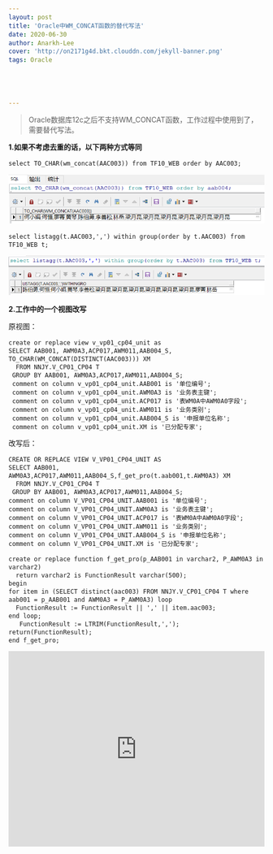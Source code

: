 ```yaml
---
layout: post
title: 'Oracle中WM_CONCAT函数的替代写法'
date: 2020-06-30
author: Anarkh-Lee
cover: 'http://on2171g4d.bkt.clouddn.com/jekyll-banner.png'
tags: Oracle




---
```


> Oracle数据库12c之后不支持WM_CONCAT函数，工作过程中使用到了，需要替代写法。

**1.如果不考虑去重的话，以下两种方式等同**

```plsql
select TO_CHAR(wm_concat(AAC003)) from TF10_WEB order by AAC003;
```

![](.\img\wm_concat1.png)

```plsql
select listagg(t.AAC003,',') within group(order by t.AAC003) from TF10_WEB t;
```

![](.\img\wm_concat2.png)

**2.工作中的一个视图改写**

原视图：

```plsql
create or replace view v_vp01_cp04_unit as
SELECT AAB001, AWM0A3,ACP017,AWM011,AAB004_S, TO_CHAR(WM_CONCAT(DISTINCT(AAC003))) XM
  FROM NNJY.V_CP01_CP04 T
 GROUP BY AAB001, AWM0A3,ACP017,AWM011,AAB004_S;
 comment on column v_vp01_cp04_unit.AAB001 is '单位编号';
 comment on column v_vp01_cp04_unit.AWM0A3 is '业务表主键';
 comment on column v_vp01_cp04_unit.ACP017 is '表WM0A中AWM0A0字段';
 comment on column v_vp01_cp04_unit.AWM011 is '业务类别';
 comment on column v_vp01_cp04_unit.AAB004_S is '申报单位名称';
 comment on column v_vp01_cp04_unit.XM is '已分配专家';
```



改写后：

```plsql
CREATE OR REPLACE VIEW V_VP01_CP04_UNIT AS
SELECT AAB001, AWM0A3,ACP017,AWM011,AAB004_S,f_get_pro(t.aab001,t.AWM0A3) XM
  FROM NNJY.V_CP01_CP04 T
 GROUP BY AAB001, AWM0A3,ACP017,AWM011,AAB004_S;
comment on column V_VP01_CP04_UNIT.AAB001 is '单位编号';
comment on column V_VP01_CP04_UNIT.AWM0A3 is '业务表主键';
comment on column V_VP01_CP04_UNIT.ACP017 is '表WM0A中AWM0A0字段';
comment on column V_VP01_CP04_UNIT.AWM011 is '业务类别';
comment on column V_VP01_CP04_UNIT.AAB004_S is '申报单位名称';
comment on column V_VP01_CP04_UNIT.XM is '已分配专家';
```

```plsql
create or replace function f_get_pro(p_AAB001 in varchar2, P_AWM0A3 in varchar2)
  return varchar2 is FunctionResult varchar(500);
begin
for item in (SELECT distinct(aac003) FROM NNJY.V_CP01_CP04 T where aab001 = p_AAB001 and AWM0A3 = P_AWM0A3) loop 
  FunctionResult := FunctionResult || ',' || item.aac003;
end loop; 
   FunctionResult := LTRIM(FunctionResult,',');
return(FunctionResult);
end f_get_pro;

```

<iframe type="text/html" width="100%" height="385" src="http://www.youtube.com/embed/gfmjMWjn-Xg" frameborder="0"></iframe>